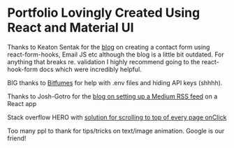 # Portfolio Lovingly Created Using React and Material UI

Thanks to Keaton Sentak for the [blog](https://medium.com/weekly-webtips/simple-react-contact-form-without-back-end-9fa06eff52d9) on creating a contact form using react-form-hooks, Email JS etc although the blog is a little bit outdated. For anything that breaks re. validation I highly recommend going to the react-hook-form docs which were incredibly helpful.

BIG thanks to [Bitfumes](https://www.youtube.com/watch?v=KJE4LtAxLEw) for help with .env files and hiding API keys (shhhh).

Thanks to Josh-Gotro for the [blog on setting up a Medium RSS feed](https://javascript.plainenglish.io/how-to-stream-a-medium-blog-to-your-react-js-portfolio-9d62de41916e) on a React app
  
Stack overflow HERO with [solution for scrolling to top of every page onClick](https://stackoverflow.com/questions/36904185/react-router-scroll-to-top-on-every-transition)

Too many ppl to thank for tips/tricks on text/image animation. Google is our friend!
